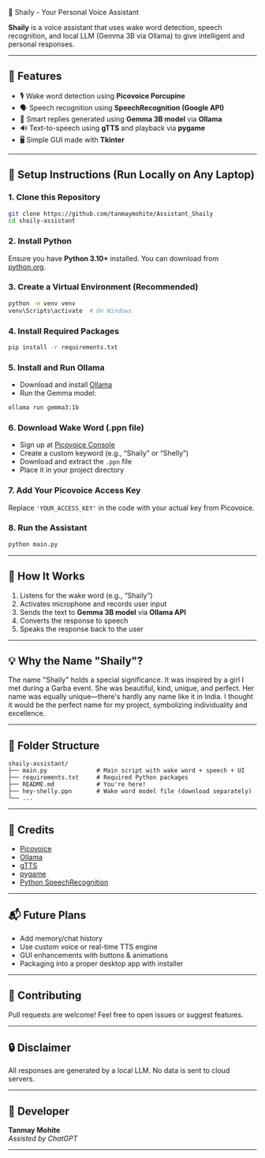🤖 Shaily - Your Personal Voice Assistant

**Shaily** is a voice assistant that uses wake word detection, speech recognition, and local LLM (Gemma 3B via Ollama) to give intelligent and personal responses.

---

## 🌟 Features

- 🎙️ Wake word detection using **Picovoice Porcupine**
- 🗣️ Speech recognition using **SpeechRecognition (Google API)**
- 🧠 Smart replies generated using **Gemma 3B model** via **Ollama**
- 🔊 Text-to-speech using **gTTS** and playback via **pygame**
- 🖥️ Simple GUI made with **Tkinter**

---

## 🔧 Setup Instructions (Run Locally on Any Laptop)

### 1. Clone this Repository
```bash
git clone https://github.com/tanmaymohite/Assistant_Shaily
cd shaily-assistant
```

### 2. Install Python
Ensure you have **Python 3.10+** installed. You can download from [python.org](https://www.python.org/).

### 3. Create a Virtual Environment (Recommended)
```bash
python -m venv venv
venv\Scripts\activate  # On Windows
```

### 4. Install Required Packages
```bash
pip install -r requirements.txt
```

### 5. Install and Run Ollama
- Download and install [Ollama](https://ollama.com/)
- Run the Gemma model:
```bash
ollama run gemma3:1b
```

### 6. Download Wake Word (.ppn file)
- Sign up at [Picovoice Console](https://console.picovoice.ai/)
- Create a custom keyword (e.g., “Shaily” or “Shelly”)
- Download and extract the `.ppn` file
- Place it in your project directory

### 7. Add Your Picovoice Access Key
Replace `'YOUR_ACCESS_KEY'` in the code with your actual key from Picovoice.

### 8. Run the Assistant
```bash
python main.py
```

---

## 🤖 How It Works
1. Listens for the wake word (e.g., “Shaily”)
2. Activates microphone and records user input
3. Sends the text to **Gemma 3B model** via **Ollama API**
4. Converts the response to speech
5. Speaks the response back to the user

---

## 💡 Why the Name "Shaily"?
The name "Shaily" holds a special significance. It was inspired by a girl I met during a Garba event. She was beautiful, kind, unique, and perfect. Her name was equally unique—there's hardly any name like it in India. I thought it would be the perfect name for my project, symbolizing individuality and excellence.

---

## 📂 Folder Structure
```
shaily-assistant/
├── main.py              # Main script with wake word + speech + UI
├── requirements.txt     # Required Python packages
├── README.md            # You're here!
├── hey-shelly.ppn       # Wake word model file (download separately)
└── ...
```

---

## 🙌 Credits
- [Picovoice](https://picovoice.ai/)
- [Ollama](https://ollama.com/)
- [gTTS](https://pypi.org/project/gTTS/)
- [pygame](https://www.pygame.org/)
- [Python SpeechRecognition](https://pypi.org/project/SpeechRecognition/)

---

## 📬 Future Plans
- Add memory/chat history
- Use custom voice or real-time TTS engine
- GUI enhancements with buttons & animations
- Packaging into a proper desktop app with installer

---

## 💌 Contributing
Pull requests are welcome! Feel free to open issues or suggest features.

---

## 🔒 Disclaimer
All responses are generated by a local LLM. No data is sent to cloud servers.

---

## 👤 Developer
**Tanmay Mohite**  
_Assisted by ChatGPT_

---
